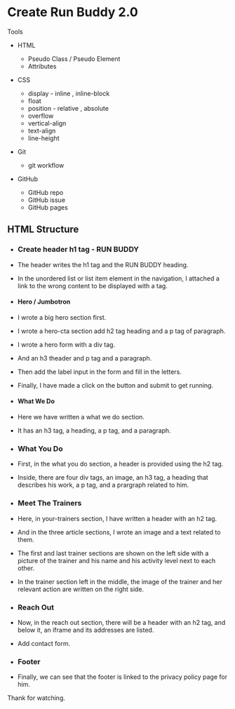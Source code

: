 # Create Run Buddy 2.0

Tools

- HTML
  - Pseudo Class / Pseudo Element
  - Attributes

- CSS
  - display - inline , inline-block
  - float
  - position - relative , absolute
  - overflow 
  - vertical-align
  - text-align
  - line-height

- Git
  - git workflow

- GitHub
  - GitHub repo
  - GitHub issue
  - GitHub pages

## HTML Structure

- ### Create header h1 tag - RUN BUDDY

- The header writes the h1 tag and the RUN BUDDY heading.
- In the unordered list or list item element in the navigation, I attached a link to the wrong content to be displayed with a tag.

- #### Hero / Jumbotron
- I wrote a big hero section first.
- I wrote a hero-cta section add h2 tag heading and a p tag of paragraph.
- I wrote a hero form with a div tag.
- And an h3 theader and p tag and a paragraph.
- Then add the label input in the form and fill in the letters.
- Finally, I have made a click on the button and submit to get running.

- #### What We Do
- Here we have written a what we do section.
- It has an h3 tag, a heading, a p tag, and a paragraph.

- ### What You Do
- First, in the what you do section, a header is provided using the h2 tag.
- Inside, there are four div tags, an image, an h3 tag, a heading that describes his work, a p tag, and a prargraph related to him.

- ### Meet The Trainers
- Here, in your-trainers section, I have written a header with an h2 tag.
- And in the three article sections, I wrote an image and a text related to them.
- The first and last trainer sections are shown on the left side with a picture of the trainer and his name and his activity level next to each other.
- In the trainer section left in the middle, the image of the trainer and her relevant action are written on the right side.

- ### Reach Out
- Now, in the reach out section, there will be a header with an h2 tag, and below it, an iframe and its addresses are listed.
- Add contact form.

- ### Footer
- Finally, we can see that the footer is linked to the privacy policy page for him.


Thank for watching.